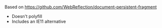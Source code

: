 Based on https://github.com/WebReflection/document-persistent-fragment
- Doesn't polyfill
- Includes an IE11 alternative